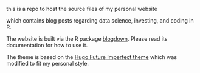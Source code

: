 this is a repo to host the source files of my personal website
[](zacgarland.com)

which contains blog posts regarding data science, investing, and coding in R. 

The website is built via the R package [blogdown](https://github.com/rstudio/blogdown). Please read its documentation for how to use it. 

The theme is based on the [Hugo Future Imperfect theme](https://themes.gohugo.io/future-imperfect/) which was modified to fit my personal style. 
